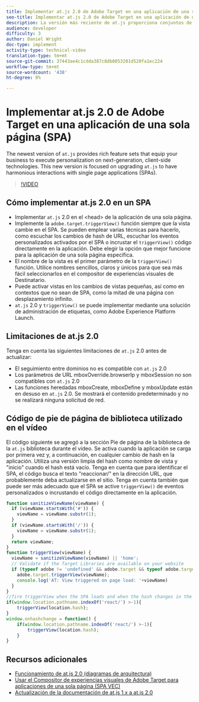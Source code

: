 ```yaml
---
title: Implementar at.js 2.0 de Adobe Target en una aplicación de una sola página (SPA)
seo-title: Implementar at.js 2.0 de Adobe Target en una aplicación de una sola página (SPA)
description: La versión más reciente de at.js proporciona conjuntos de funciones enriquecidos que equipan su negocio para ejecutar la personalización en tecnologías de próxima generación del lado cliente. Esta nueva versión se centra en actualizar at.js para tener interacciones armoniosas con aplicaciones de una sola página (SPA).
audience: developer
difficulty: 3
author: Daniel Wright
doc-type: implement
activity-type: technical-video
translation-type: tm+mt
source-git-commit: 37443ae4c1cdda387c8db0053201d520fa1ec224
workflow-type: tm+mt
source-wordcount: '438'
ht-degree: 8%

---
```



# Implementar at.js 2.0 de Adobe Target en una aplicación de una sola página (SPA)

The newest version of `at.js` provides rich feature sets that equip your business to execute personalization on next-generation, client-side technologies. This new version is focused on upgrading `at.js` to have harmonious interactions with single page applications (SPAs).

>[!VIDEO](https://video.tv.adobe.com/v/26248?quality=12)

## Cómo implementar at.js 2.0 en un SPA

* Implementar `at.js` 2.0 en el &lt;head> de la aplicación de una sola página.
* Implemente la `adobe.target.triggerView()` función siempre que la vista cambie en el SPA. Se pueden emplear varias técnicas para hacerlo, como escuchar los cambios de hash de URL, escuchar los eventos personalizados activados por el SPA o incrustar el `triggerView()` código directamente en la aplicación. Debe elegir la opción que mejor funcione para la aplicación de una sola página específica.
* El nombre de la vista es el primer parámetro de la `triggerView()` función. Utilice nombres sencillos, claros y únicos para que sea más fácil seleccionarlos en el compositor de experiencias visuales de Destinatario.
* Puede activar vistas en los cambios de vistas pequeñas, así como en contextos que no sean de SPA, como la mitad de una página con desplazamiento infinito.
* `at.js` 2.0 y `triggerView()` se puede implementar mediante una solución de administración de etiquetas, como Adobe Experience Platform Launch.

## Limitaciones de at.js 2.0

Tenga en cuenta las siguientes limitaciones de `at.js` 2.0 antes de actualizar:

* El seguimiento entre dominios no es compatible con `at.js` 2.0
* Los parámetros de URL mboxOverride.browserIp y mboxSession no son compatibles con `at.js` 2.0
* Las funciones heredadas mboxCreate, mboxDefine y mboxUpdate están en desuso en `at.js` 2.0. Se mostrará el contenido predeterminado y no se realizará ninguna solicitud de red.

## Código de pie de página de biblioteca utilizado en el vídeo

El código siguiente se agregó a la sección Pie de página de la biblioteca de la `at.js` biblioteca durante el vídeo. Se activa cuando la aplicación se carga por primera vez y, a continuación, en cualquier cambio de hash en la aplicación. Utiliza una versión limpia del hash como nombre de vista y &quot;inicio&quot; cuando el hash está vacío. Tenga en cuenta que para identificar el SPA, el código busca el texto &quot;reaccionar/&quot; en la dirección URL, que probablemente deba actualizarse en el sitio. Tenga en cuenta también que puede ser más adecuado que el SPA se active `triggerView()` de eventos personalizados o incrustando el código directamente en la aplicación.

```javascript
function sanitizeViewName(viewName) {
  if (viewName.startsWith('#')) {
    viewName = viewName.substr(1);
  }
  if (viewName.startsWith('/')) {
    viewName = viewName.substr(1);
  }
  return viewName;
}
function triggerView(viewName) {
  viewName = sanitizeViewName(viewName) || 'home';
  // Validate if the Target Libraries are available on your website
  if (typeof adobe != 'undefined' && adobe.target && typeof adobe.target.triggerView === 'function') {
    adobe.target.triggerView(viewName);
    console.log('AT: View triggered on page load: '+viewName)
  }
}
//fire triggerView when the SPA loads and when the hash changes in the SPA
if(window.location.pathname.indexOf('react/') >-1){
    triggerView(location.hash);
}
window.onhashchange = function() {
    if(window.location.pathname.indexOf('react/') >-1){
        triggerView(location.hash);
    }
}
```

## Recursos adicionales

* [Funcionamiento de at.js 2.0 (diagramas de arquitectura)](understanding-how-atjs-20-works.md)
* [Usar el Compositor de experiencias visuales de Adobe Target para aplicaciones de una sola página (SPA VEC)](../experiences/use-the-visual-experience-composer-for-single-page-applications.md)
* [Actualización de la documentación de at.js 1.x a at.js 2.0](https://docs.adobe.com/content/help/en/target/using/implement-target/client-side/upgrading-from-atjs-1x-to-atjs-20.html)